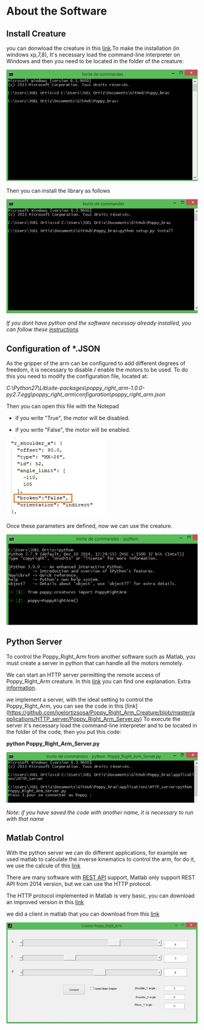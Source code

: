 # About the Software

## Install Creature

you can donwload the creature in this [link](https://github.com/joelortizsosa/Poppy_bras_Creatures/archive/master.zip).To make the installation (in windows xp,7,8), It's necessary load  the command-line interpreter on Windows and then 
you need to be located in the folder of the creature:

![img16](img/software/img16.jpg)

Then you can install the library as follows

![img17](img/software/img17.jpg)

*If you dont have python and the software necessay already installed, you can follow these [instructions](https://forum.poppy-project.org/t/poppy-on-windows-all-you-need-to-do/392)*

## Configuration of *.JSON

As the gripper of the arm can be configured to add different degrees of freedom, it is necessary to disable / enable the motors to be used. To do this you need to modify the configuration file, located at:

*C:\Python27\Lib\site-packages\poppy_right_arm-1.0.0-py2.7.egg\poppy_right_arm\configuration\poppy_right_arm.json*

Then you can open this file with the Notepad

* if you write "True", the motor will be disabled.

* if you write "False", the motor will be enabled.

![img18](img/software/img18.jpg)

Once these parameters are defined, now we can use the creature.

![img19](img/software/img19.jpg)


## Python Server

To control the Poppy_Right_Arm from another software such as Matlab, you must create a server in python that can handle all the motors remotely.

We can start an HTTP server permitting the remote access of  Poppy_Right_Arm creature. In this [link](https://github.com/poppy-project/pypot/blob/master/samples/notebooks/Accessing%20pypot%20REST%20API%20through%20HTTP%20requests.ipynb) you can find one explanation. Extra [information](https://github.com/poppy-project/pypot/blob/master/REST-APIs.md).

we implement a server, with the ideal setting to control the Poppy_Right_Arm, you can see the code in this [link] (https://github.com/joelortizsosa/Poppy_Right_Arm_Creature/blob/master/applications/HTTP_server/Poppy_Right_Arm_Server.py)
To execute the server it's necessary load  the command-line interpreter and to be located in the folder of the code, then you put this code:

**python Poppy_Right_Arm_Server.py**

![server_ini](img/software/server_ini.jpg)

*Note: if you have saved the code with another name, it is necessary to run with that name*

## Matlab Control

With the python server we can do different applications, for example we used matlab to calculate the inverse kinematics to control the arm, for do it, we use the calcule of this [link](https://forum.poppy-project.org/t/cinematique-inverse-bras-de-poppy/1306)

There are many software with [REST API](https://en.wikipedia.org/wiki/Representational_state_transfer) support, Matlab only support REST API from 2014 version, but we can use the HTTP protocol.

The HTTP protocol implemented in Matlab is very basic, you can download an improved version in this [link](http://www.mathworks.com/matlabcentral/fileexchange/35693-urlread2)

we did a client in matlab that you can download from this [link](https://github.com/joelortizsosa/Poppy_Right_Arm_Creature/blob/master/applications/Matlab_client/Matlab_client.rar?raw=true)

![matlab_client](img/software/matlab_client.jpg)
